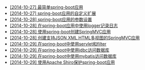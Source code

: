 *  [[2014-10-27] 最简单spring-boot应用](docs/2014-10-27-jboot-minimum-application.md)
*  [[2014-10-27] spring-boot应用的自定义扩展](docs/2014-10-27-jboot-customizing-application.md)
*  [[2014-10-28] spring-boot应用的参数设置](docs/2014-10-28-jboot-properties-application.md)
*  [[2014-10-28] 在spring-boot应用中使用logger记录日志](docs/2014-10-28-jboot-logging-application.md)
*  [[2014-10-28] 使用spring-boot创建SpringMVC应用](docs/2014-10-28-jboot-webmvc-application.md)
*  [[2014-10-28] 创建支持JSON,XML,HTML多视图的SpringMVC应用](docs/2014-10-28-jboot-multiviews-application.md)
*  [[2014-10-29] 在spring-boot中使用servlet和filter](docs/2014-10-29-jboot-servlet-application.md)
*  [[2014-10-29] 在spring-boot中使用jdbc访问数据库](docs/2014-10-29-jboot-jdbc-application.md)
*  [[2014-10-29] 在spring-boot中使用mybatis访问数据库](docs/2014-10-29-jboot-mybatis-application.md)
*  [[2014-10-29] 使用Apache Shiro保护spring-boot应用](docs/2014-10-29-jboot-shiro-application.md)